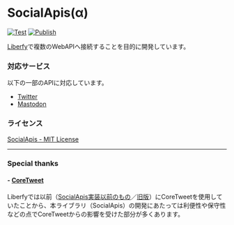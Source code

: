 ﻿# SocialApis(α)
[![Test](https://github.com/atst1996/Liberfy.SocialApis/actions/workflows/test-package.yml/badge.svg?branch=master)](https://github.com/atst1996/Liberfy.SocialApis/actions/workflows/test-package.yml)
[![Publish](https://github.com/atst1996/Liberfy.SocialApis/actions/workflows/push-package.yml/badge.svg?branch=master)](https://github.com/atst1996/Liberfy.SocialApis/actions/workflows/push-package.yml)

[Liberfy](https://github.com/atst1996/Liberfy)で複数のWebAPIへ接続することを目的に開発しています。  

### 対応サービス
以下の一部のAPIに対応しています。
- [Twitter](https://developer.twitter.com/)
- [Mastodon](https://github.com/tootsuite)

### ライセンス
[SocialApis - MIT License](https://github.com/atst1996/Liberfy.SocialApis/blob/master/LICENSE)

---

### Special thanks
#### - [CoreTweet](https://github.com/CoreTweet/CoreTweet)

Liberfyでは以前（[SocialApis実装以前のもの](https://github.com/atst1996/Liberfy/commit/d612d423ba182fbac360da59b5214dc87952384a)／[旧版](https://liberfy.github.io/)）にCoreTweetを使用していたことから、本ライブラリ（SocialApis）の開発にあたっては利便性や保守性などの点でCoreTweetからの影響を受けた部分が多くあります。
